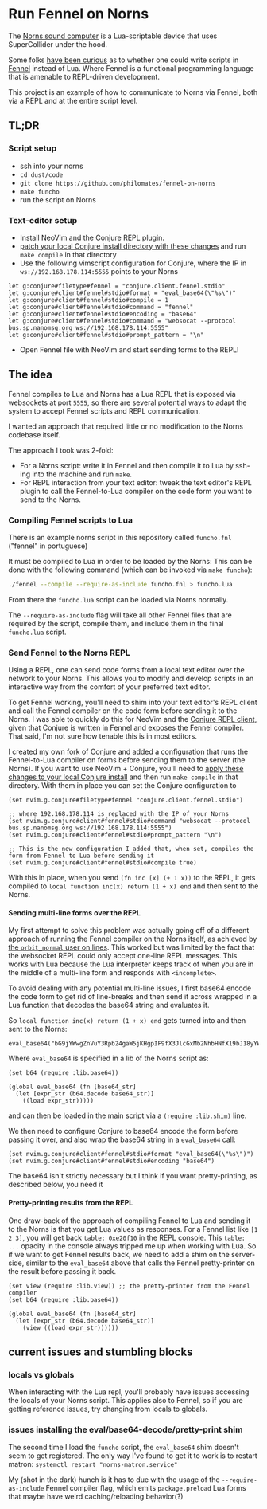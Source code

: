 # Run Fennel on Norns

The [Norns sound computer](https://github.com/monome/norns/) is a Lua-scriptable device that uses SuperCollider under the hood.

Some folks [have been curious](https://llllllll.co/t/fennel-lua-compatible-lisp-on-norns/) as to whether one could write scripts in [Fennel](https://fennel-lang.org/) instead of Lua. Where Fennel is a functional programming language that is amenable to REPL-driven development.

This project is an example of how to communicate to Norns via Fennel, both via a REPL and at the entire script level.

## TL;DR

### Script setup
- ssh into your norns
- `cd dust/code`
- `git clone https://github.com/philomates/fennel-on-norns`
- `make funcho`
- run the script on Norns

### Text-editor setup

- Install NeoVim and the Conjure REPL plugin.
- [patch your local Conjure install directory with these changes](https://github.com/Olical/conjure/commit/8a759016ef60890db4a9f94ef38ec8af727fb490) and run `make compile` in that directory
- Use the following vimscript configuration for Conjure, where the IP in `ws://192.168.178.114:5555` points to your Norns
```vimscript
let g:conjure#filetype#fennel = "conjure.client.fennel.stdio"
let g:conjure#client#fennel#stdio#format = "eval_base64(\"%s\")"
let g:conjure#client#fennel#stdio#compile = 1
let g:conjure#client#fennel#stdio#command = "fennel"
let g:conjure#client#fennel#stdio#encoding = "base64"
let g:conjure#client#fennel#stdio#command = "websocat --protocol bus.sp.nanomsg.org ws://192.168.178.114:5555"
let g:conjure#client#fennel#stdio#prompt_pattern = "\n"
```
- Open Fennel file with NeoVim and start sending forms to the REPL!

## The idea

Fennel compiles to Lua and Norns has a Lua REPL that is exposed via websockets at port `5555`, so there are several potential ways to adapt the system to accept Fennel scripts and REPL communication.

I wanted an approach that required little or no modification to the Norns codebase itself.

The approach I took was 2-fold:
 - For a Norns script: write it in Fennel and then compile it to Lua by ssh-ing into the machine and run `make`.
 - For REPL interaction from your text editor: tweak the text editor's REPL plugin to call the Fennel-to-Lua compiler on the code form you want to send to the Norns.

### Compiling Fennel scripts to Lua

There is an example norns script in this repository called `funcho.fnl` ("fennel" in portuguese)

It must be compiled to Lua in order to be loaded by the Norns:
This can be done with the following command (which can be invoked via `make funcho`):

```bash
./fennel --compile --require-as-include funcho.fnl > funcho.lua
```

From there the `funcho.lua` script can be loaded via Norns normally.

The `--require-as-include` flag will take all other Fennel files that are required by the script, compile them, and include them in the final `funcho.lua` script.

### Send Fennel to the Norns REPL

Using a REPL, one can send code forms from a local text editor over the network to your Norns. This allows you to modify and develop scripts in an interactive way from the comfort of your preferred text editor.

To get Fennel working, you'll need to shim into your text editor's REPL client and call the Fennel compiler on the code form before sending it to the Norns. I was able to quickly do this for NeoVim and the [Conjure REPL client](https://github.com/Olical/conjure/), given that Conjure is written in Fennel and exposes the Fennel compiler. That said, I'm not sure how tenable this is in most editors.

I created my own fork of Conjure and added a configuration that runs the Fennel-to-Lua compiler on forms before sending them to the server (the Norns). If you want to use NeoVim + Conjure, you'll need to [apply these changes to your local Conjure install](https://github.com/Olical/conjure/commit/8a759016ef60890db4a9f94ef38ec8af727fb490) and then run `make compile` in that directory. With them in place you can set the Conjure configuration to

```fennel
(set nvim.g.conjure#filetype#fennel "conjure.client.fennel.stdio")

;; where 192.168.178.114 is replaced with the IP of your Norns
(set nvim.g.conjure#client#fennel#stdio#command "websocat --protocol bus.sp.nanomsg.org ws://192.168.178.114:5555")
(set nvim.g.conjure#client#fennel#stdio#prompt_pattern "\n")

;; This is the new configuration I added that, when set, compiles the form from Fennel to Lua before sending it
(set nvim.g.conjure#client#fennel#stdio#compile true)
```

With this in place, when you send `(fn inc [x] (+ 1 x))` to the REPL, it gets compiled to `local function inc(x) return (1 + x) end` and then sent to the Norns.


#### Sending multi-line forms over the REPL

My first attempt to solve this problem was actually going off of a different approach of running the Fennel compiler on the Norns itself, as achieved by [the `orbit_normal` user on lines](https://llllllll.co/t/fennel-lua-compatible-lisp-on-norns/35977). This worked but was limited by the fact that the websocket REPL could only accept one-line REPL messages. This works with Lua because the Lua interpreter keeps track of when you are in the middle of a multi-line form and responds with `<incomplete>`.

To avoid dealing with any potential multi-line issues, I first base64 encode the code form to get rid of line-breaks and then send it across wrapped in a Lua function that decodes the base64 string and evaluates it.

So `local function inc(x) return (1 + x) end` gets turned into and then sent to the Norns:
```
eval_base64("bG9jYWwgZnVuY3Rpb24gaW5jKHgpIF9fX3JlcGxMb2NhbHNfX19bJ18yYW1vZHVsZV9uYW1lXzJhJ10gPSBfMmFtb2R1bGVfbmFtZV8yYSBfX19yZXBsTG9jYWxzX19fWydkZWNvZGUnXSA9IGRlY29kZSBfX19yZXBsTG9jYWxzX19fWydlbmNvZGUnXSA9IGVuY29kZSBfX19yZXBsTG9jYWxzX19fWydfMmFtb2R1bGVfMmEnXSA9IF8yYW1vZHVsZV8yYSBfX19yZXBsTG9jYWxzX19fWydiJ10gPSBiIF9fX3JlcGxMb2NhbHNfX19bJ18yYWZpbGVfMmEnXSA9IF8yYWZpbGVfMmEgX19fcmVwbExvY2Fsc19fX1snXzJhbW9kdWxlX2xvY2Fsc18yYSddID0gXzJhbW9kdWxlX2xvY2Fsc18yYSByZXR1cm4gKDEgKyB4KSBlbmQ=")
```

Where `eval_base64` is specified in a lib of the Norns script as:

```fennel
(set b64 (require :lib.base64))

(global eval_base64 (fn [base64_str]
  (let [expr_str (b64.decode base64_str)]
    ((load expr_str)))))
```

and can then be loaded in the main script via a `(require :lib.shim)` line.

We then need to configure Conjure to base64 encode the form before passing it over, and also wrap the base64 string in a `eval_base64` call:

```fennel
(set nvim.g.conjure#client#fennel#stdio#format "eval_base64(\"%s\")")
(set nvim.g.conjure#client#fennel#stdio#encoding "base64")
```

The base64 isn't strictly necessary but I think if you want pretty-printing, as described below, you need it

#### Pretty-printing results from the REPL

One draw-back of the approach of compiling Fennel to Lua and sending it to the Norns is that you get Lua values as responses. For a Fennel list like `[1 2 3]`, you will get back `table: 0xe20f10` in the REPL console. This `table: ...` opacity in the console always tripped me up when working with Lua. So if we want to get Fennel results back, we need to add a shim on the server-side, similar to the `eval_base64` above that calls the Fennel pretty-printer on the result before passing it back.

```fennel
(set view (require :lib.view)) ;; the pretty-printer from the Fennel compiler
(set b64 (require :lib.base64))

(global eval_base64 (fn [base64_str]
  (let [expr_str (b64.decode base64_str)]
    (view ((load expr_str))))))
```

## current issues and stumbling blocks

### locals vs globals

When interacting with the Lua repl, you'll probably have issues accessing the locals of your Norns script. This applies also to Fennel, so if you are getting reference issues, try changing from locals to globals.

### issues installing the eval/base64-decode/pretty-print shim

The second time I load the `funcho` script, the `eval_base64` shim doesn't seem to get registered. The only way I've found to get it to work is to restart matron: `systemctl restart "norns-matron.service"`

My (shot in the dark) hunch is it has to due with the usage of the `--require-as-include` Fennel compiler flag, which emits `package.preload` Lua forms that maybe have weird caching/reloading behavior(?)
